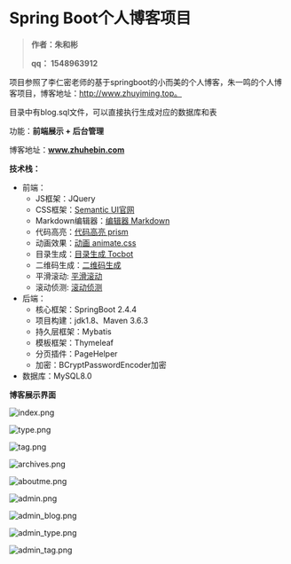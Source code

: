 # Spring Boot个人博客项目

> **作者：朱和彬**
>
> **qq： 1548963912**

项目参照了李仁密老师的基于springboot的小而美的个人博客，朱一鸣的个人博客项目，博客地址：http://www.zhuyiming.top。

目录中有blog.sql文件，可以直接执行生成对应的数据库和表 

功能：**前端展示 + 后台管理**

博客地址：**www.zhuhebin.com**

**技术栈：**

*  前端：
   - JS框架：JQuery
   - CSS框架：[Semantic UI官网](https://semantic-ui.com/)
   - Markdown编辑器：[编辑器 Markdown](https://pandao.github.io/editor.md/)
   - 代码高亮：[代码高亮 prism](https://github.com/PrismJS/prism)
   - 动画效果：[动画 animate.css](https://daneden.github.io/animate.css/)
   - 目录生成：[目录生成 Tocbot](https://tscanlin.github.io/tocbot/)
   - 二维码生成：[二维码生成](https://davidshimjs.github.io/qrcodejs/)
   - 平滑滚动:  [平滑滚动](https://github.com/flesler/jquery.scrollTo)
   - 滚动侦测: [滚动侦测](http://imakewebthings.com/waypoints/)
*  后端：
   - 核心框架：SpringBoot 2.4.4
   - 项目构建：jdk1.8、Maven 3.6.3
   - 持久层框架：Mybatis
   - 模板框架：Thymeleaf
   - 分页插件：PageHelper
   - 加密：BCryptPasswordEncoder加密
*  数据库：MySQL8.0

**博客展示界面**

![index.png](https://i.loli.net/2021/04/15/m7KcgXEtxj8apy1.png)

![type.png](https://i.loli.net/2021/04/15/bcFmlpUPfnGDCAH.png)

![tag.png](https://i.loli.net/2021/04/15/xbynWREvadruAN1.png)

![archives.png](https://i.loli.net/2021/04/15/XmojuzgS2xPQCYB.png)

![aboutme.png](https://i.loli.net/2021/04/15/b3gHEU75h1loJm9.png)

![admin.png](https://i.loli.net/2021/04/15/tuIaycEPj1VdCOL.png)

![admin_blog.png](https://i.loli.net/2021/04/15/QpuGtxB3INFJosy.png)

![admin_type.png](https://i.loli.net/2021/04/15/NkranMKpl6Y7DeW.png)

![admin_tag.png](https://i.loli.net/2021/04/15/7ifbxUvSIR3sJZ4.png)
